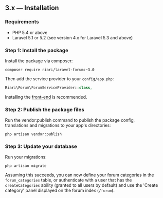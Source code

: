 ## 3.x — Installation

### Requirements

+ PHP 5.4 or above
+ Laravel 5.1 or 5.2 (see version 4.x for Laravel 5.3 and above)

### Step 1: Install the package

Install the package via composer:

```
composer require riari/laravel-forum:~3.0
```

Then add the service provider to your `config/app.php`:

```php
Riari\Forum\ForumServiceProvider::class,
```

Installing the [front-end](3.x/front-end/introduction.md) is recommended.

### Step 2: Publish the package files

Run the vendor:publish command to publish the package config, translations and migrations to your app's directories:

`php artisan vendor:publish`

### Step 3: Update your database

Run your migrations:

`php artisan migrate`

Assuming this succeeds, you can now define your forum categories in the `forum_categories` table, or authenticate with a user that has the `createCategories` ability (granted to all users by default) and use the 'Create category' panel displayed on the forum index (`/forum`).
